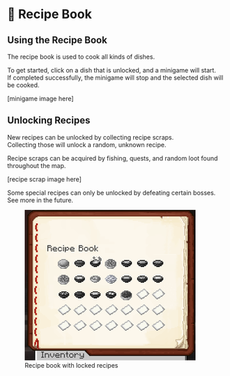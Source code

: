 # 📖 Recipe Book

## Using the Recipe Book

The recipe book is used to cook all kinds of dishes.

To get started, click on a dish that is unlocked, and a minigame will start.<br>
If completed successfully, the minigame will stop and the selected dish will be cooked.

[minigame image here]

## Unlocking Recipes

New recipes can be unlocked by collecting recipe scraps.<br>
Collecting those will unlock a random, unknown recipe.

Recipe scraps can be acquired by fishing, quests, and random loot found throughout the map.

[recipe scrap image here]

Some special recipes can only be unlocked by defeating certain bosses. See more in the future.

<figure><img src="../../.gitbook/assets/image_2023-03-31_223654275.png" alt=""><figcaption>Recipe book with locked recipes</figcaption></figure>
